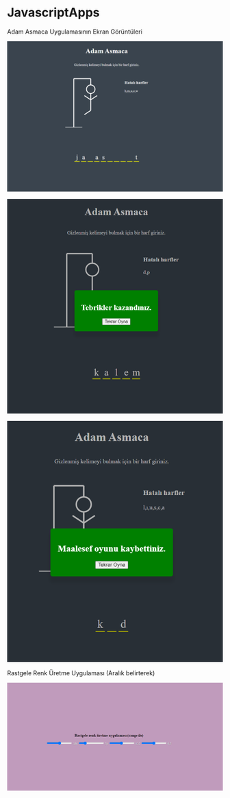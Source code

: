 # JavascriptApps

Adam Asmaca Uygulamasının Ekran Görüntüleri

![oyun ana ekranı](https://github.com/busraozdemir0/JavascriptApps/blob/main/AdamAsmacaUyg/images/Ekran%20g%C3%B6r%C3%BCnt%C3%BCs%C3%BC%202023-08-13%20225739.png)

![kazandınız](https://github.com/busraozdemir0/JavascriptApps/blob/main/AdamAsmacaUyg/images/Ekran%20g%C3%B6r%C3%BCnt%C3%BCs%C3%BC%202023-08-13%20230001.png)

![kaybettiniz](https://github.com/busraozdemir0/JavascriptApps/blob/main/AdamAsmacaUyg/images/Ekran%20g%C3%B6r%C3%BCnt%C3%BCs%C3%BC%202023-08-13%20230034.png)

Rastgele Renk Üretme Uygulaması (Aralık belirterek)

![ana ekran](https://github.com/busraozdemir0/JavascriptApps/blob/main/RandomColorApp2/images/randomColorApp.png)
